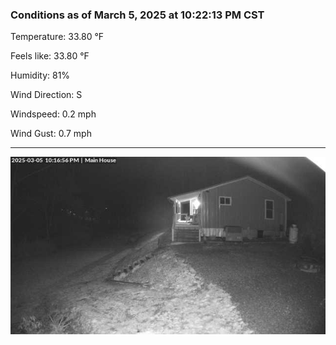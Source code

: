 ### Conditions as of March 5, 2025 at 10:22:13 PM CST 

Temperature: 33.80 &deg;F

Feels like: 33.80 &deg;F

Humidity: 81%

Wind Direction: S

Windspeed: 0.2 mph

Wind Gust: 0.7 mph

---

<img src="./images/latest.jpeg"/>

